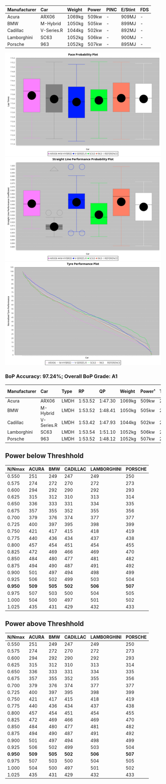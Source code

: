 |Manufacturer|Car|Weight|Power|PINC|E/Stint|FDS|
|:-|:-|:-|:-|:-|:-|:-|
|Acura|ARX06|1069kg|509kw|-|909MJ|-|
|BMW|M-Hybrid|1050kg|505kw|-|899MJ|-|
|Cadillac|V-Series.R|1044kg|502kw|-|892MJ|-|
|Lamborghini|SC63|1052kg|506kw|-|900MJ|-|
|Porsche|963|1052kg|507kw|-|895MJ|-|

![PACECHART](./IMG/ACOMETHOD.png)
![STRAIGHTLINEPERFORMANCECHART](./IMG/ACOMETHOD_sp.png)
![TYREPERFORMANCECHART](./IMG/ACOMETHOD_tw.png)

### BoP Accuracy: 97.24%; Overall BoP Grade: A1
|Manufacturer|Car|Type|RP|QP|Weight|Power¹|Threshhold|PINC|Power²|E/Stint|AVG Vmax|FDS|RDLC|L/Stint|BOP-Grade|ModelAccuracy|ModelPoints|Match%|
|:-|:-|:-|:-|:-|:-|:-|:-|:-|:-|:-|:-|:-|:-|:-|:-|:-|:-|:-|
|Acura|ARX06|LMDH|1:53.52|1:47.30|1069kg|509kw|210.0kph|-|509kw|909MJ|277.60kph|-|0.99|30|~A1|100.00%|995|96.85%|
|BMW|M-Hybrid|LMDH|1:53.52|1:48.41|1050kg|505kw|210.0kph|-|505kw|899MJ|274.12kph|-|1.02|30|~A1|96.62%|1656|96.69%|
|Cadillac|V-Series.R|LMDH|1:53.42|1:47.93|1044kg|502kw|210.0kph|-|502kw|892MJ|277.81kph|-|1.01|30|~A1|90.68%|2081|100.00%|
|Lamborghini|SC63|LMDH|1:53.54|1:51.10|1052kg|506kw|210.0kph|-|506kw|900MJ|275.63kph|-|1.04|30|+A2|92.15%|399|92.66%|
|Porsche|963|LMDH|1:53.52|1:48.12|1052kg|507kw|210.0kph|-|507kw|895MJ|278.40kph|-|1.01|30|~A1|95.67%|5902|100.00%|

## Power below Threshhold
|N/Nmax|ACURA|BMW|CADILLAC|LAMBORGHINI|PORSCHE|
|:-|:-|:-|:-|:-|:-|
|0.550|251|249|247|249|250|
|0.575|274|272|270|272|273|
|0.600|294|292|290|292|293|
|0.625|315|312|310|313|314|
|0.650|336|333|331|334|335|
|0.675|357|355|352|355|356|
|0.700|379|376|374|377|377|
|0.725|400|397|395|398|399|
|0.750|421|417|415|418|419|
|0.775|440|436|434|437|438|
|0.800|457|454|451|454|455|
|0.825|472|469|466|469|470|
|0.850|484|480|477|481|482|
|0.875|494|490|487|491|492|
|0.900|501|497|494|498|499|
|0.925|506|502|499|503|504|
|**0.950**|**509**|**505**|**502**|**506**|**507**|
|0.975|507|503|500|504|505|
|1.000|504|500|497|501|502|
|1.025|435|431|429|432|433|

## Power above Threshhold
|N/Nmax|ACURA|BMW|CADILLAC|LAMBORGHINI|PORSCHE|
|:-|:-|:-|:-|:-|:-|
|0.550|251|249|247|249|250|
|0.575|274|272|270|272|273|
|0.600|294|292|290|292|293|
|0.625|315|312|310|313|314|
|0.650|336|333|331|334|335|
|0.675|357|355|352|355|356|
|0.700|379|376|374|377|377|
|0.725|400|397|395|398|399|
|0.750|421|417|415|418|419|
|0.775|440|436|434|437|438|
|0.800|457|454|451|454|455|
|0.825|472|469|466|469|470|
|0.850|484|480|477|481|482|
|0.875|494|490|487|491|492|
|0.900|501|497|494|498|499|
|0.925|506|502|499|503|504|
|**0.950**|**509**|**505**|**502**|**506**|**507**|
|0.975|507|503|500|504|505|
|1.000|504|500|497|501|502|
|1.025|435|431|429|432|433|
